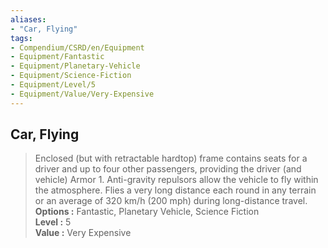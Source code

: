 ```yaml
---
aliases:
- "Car, Flying"
tags:
- Compendium/CSRD/en/Equipment
- Equipment/Fantastic
- Equipment/Planetary-Vehicle
- Equipment/Science-Fiction
- Equipment/Level/5
- Equipment/Value/Very-Expensive
---
```


  
## Car, Flying  
  
>Enclosed (but with retractable hardtop) frame contains seats for a driver and up to four other passengers, providing the driver (and vehicle) Armor 1. Anti-gravity repulsors allow the vehicle to fly within the atmosphere. Flies a very long distance each round in any terrain or an average of 320 km/h (200 mph) during long-distance travel.  
> **Options :** Fantastic, Planetary Vehicle, Science Fiction  
> **Level :** 5  
> **Value :** Very Expensive